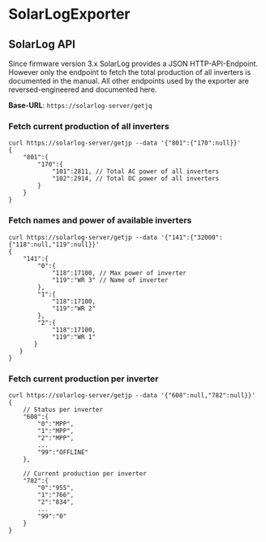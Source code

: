 # SolarLogExporter

## SolarLog API
Since firmware version 3.x SolarLog provides a JSON HTTP-API-Endpoint.
However only the endpoint to fetch the total production of all inverters is documented in the manual.
All other endpoints used by the exporter are reversed-engineered and documented here.

**Base-URL**: `https://solarlog-server/getjq`

### Fetch current production of all inverters
```
curl https://solarlog-server/getjp --data '{"801":{"170":null}}'
{
    "801":{
        "170":{
            "101":2811, // Total AC power of all inverters
            "102":2914, // Total DC power of all inverters
        }
    }
}
```

### Fetch names and power of available inverters
```
curl https://solarlog-server/getjp --data '{"141":{"32000":{"118":null,"119":null}}'
{
    "141":{
        "0":{
            "118":17100, // Max power of inverter
            "119":"WR 3" // Name of inverter
        },
        "1":{
            "118":17100,
            "119":"WR 2"
        },
        "2":{
            "118":17100,
            "119":"WR 1"
       }
   }
}
```

### Fetch current production per inverter
```
curl https://solarlog-server/getjp --data '{"608":null,"782":null}}'
{
    // Status per inverter
    "608":{
        "0":"MPP",
        "1":"MPP",
        "2":"MPP",
        ...
        "99":"OFFLINE"
    },
    
    // Current production per inverter
    "782":{
        "0":"955",
        "1":"766",
        "2":"834",
        ...
        "99":"0"
    }
}
```
